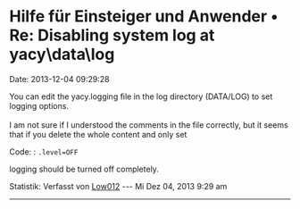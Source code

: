 Hilfe für Einsteiger und Anwender • Re: Disabling system log at yacy\\data\\log
===============================================================================

Date: 2013-12-04 09:29:28

You can edit the yacy.logging file in the log directory (DATA/LOG) to
set logging options.\
\
I am not sure if I understood the comments in the file correctly, but it
seems that if you delete the whole content and only set

Code: 
:   `.level=OFF`

logging should be turned off completely.

Statistik: Verfasst von
[Low012](http://forum.yacy-websuche.de/memberlist.php?mode=viewprofile&u=62)
--- Mi Dez 04, 2013 9:29 am

------------------------------------------------------------------------

